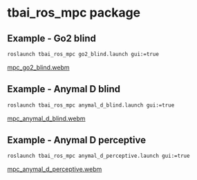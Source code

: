 # tbai_ros_mpc package

## Example - Go2 blind
```bash
roslaunch tbai_ros_mpc go2_blind.launch gui:=true 
```
[mpc_go2_blind.webm](https://github.com/user-attachments/assets/28f11d25-4ba0-4b7a-ae3d-e8b1c1a60de6)


## Example - Anymal D blind
```bash
roslaunch tbai_ros_mpc anymal_d_blind.launch gui:=true
```
[mpc_anymal_d_blind.webm](https://github.com/user-attachments/assets/ad886a72-9961-430a-9c08-d1f1d85a15a2)


## Example - Anymal D perceptive
```bash
roslaunch tbai_ros_mpc anymal_d_perceptive.launch gui:=true
```


[mpc_anymal_d_perceptive.webm](https://github.com/user-attachments/assets/0c359f31-1836-4569-9f6b-b531882a4375)
